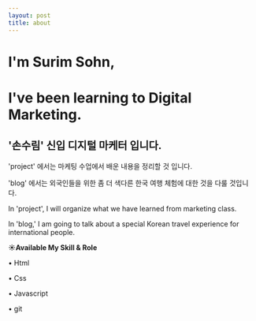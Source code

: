 ```yaml
---
layout: post
title: about
---
```


# I'm Surim Sohn,

# I've been learning to Digital Marketing.

## '손수림' 신입 디지털 마케터 입니다.


'project' 에서는 마케팅 수업에서 배운 내용을 정리할 것 입니다.

'blog' 에서는 외국인들을 위한 좀 더 색다른 한국 여행 체험에 대한 것을 다룰 것입니다.

In 'project', I will organize what we have learned from marketing class.

In 'blog,' I am going to talk about a special Korean travel experience for international people.

**☀️Available My Skill & Role**

• Html

• Css

• Javascript

• git
